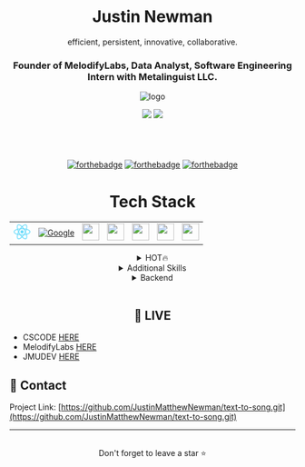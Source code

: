 <div align="center">
  <h1>Justin Newman</h1>
  efficient, persistent, innovative, collaborative.
  <h3>Founder of MelodifyLabs, Data Analyst, Software Engineering Intern with Metalinguist LLC.</h3>
  <!-- Badges -->
  <img src="https://drive.google.com/uc?export=download&id=1IxmCC29KJbXtCs0I349yyJumSj0C3-mO" alt="logo" width="205" height="auto" />

<a href="https://Melodifylabs.com" target="_blank">![](https://img.shields.io/website-up-down-green-red/http/monip.org.svg)</a>
<a href="https://cscode.org" target="_blank">![](https://img.shields.io/badge/Maintained-Yes-indigo)</a>

</div>

<br />

<div align="center">
<h1></h1>

<a href="https://text-to-song.vercel.app" target="_blank">![forthebadge](https://forthebadge.com/images/badges/built-with-love.svg)</a>
<a href="https://text-to-song.vercel.app" target="_blank">![forthebadge](https://forthebadge.com/images/badges/for-you.svg)</a>
<a href="https://text-to-song.vercel.app" target="_blank">![forthebadge](https://forthebadge.com/images/badges/powered-by-coffee.svg)</a>



  <h1>Tech Stack</h2>
  
<table>
    <tr>
        <td>
<a href="#"><img src="https://raw.githubusercontent.com/devicons/devicon/master/icons/react/react-original.svg" alt="" width="30" height="30" /></a>
        </td>
                        <td>
<a href="#"><img src="https://user-images.githubusercontent.com/99184393/183096870-fdf58e59-d78c-44f4-bd1c-f9033c16d907.png" alt="Google" width="30" height="30" /></a>
        </td>
                        <td>
<a href="#"><img src="https://user-images.githubusercontent.com/99184393/179383376-874f547c-4e6f-4826-850e-706b009e7e2b.png" alt="" width="30" height="30" /></a>
        </td>
                        <td>
<a href="#"><img src="https://user-images.githubusercontent.com/99184393/180462270-ea4a249c-627c-4479-9431-5c3fd25454c4.png" alt="" width="30" height="30" /></a>
        </td>
                                <td>
<a href="#"><img src="https://user-images.githubusercontent.com/99184393/177784603-d69e9d02-721a-4bce-b9b3-949165d2edeb.png" alt="" width="30" height="30" /></a>
        </td>
                                            <td>
<a href="#"><img src="https://user-images.githubusercontent.com/99184393/204170976-0e5c6e2a-2b41-483d-adbd-d5d1e40b8d15.png" alt="" width="30" height="30" /></a>
        </td>
                                <td>
<a href="#"><img src="https://user-images.githubusercontent.com/99184393/222309201-8fe96906-fc80-4c75-b141-d18b2686055e.png" alt="" width="30" height="30" /></a>
        </td>
    </tr>
</table>

<details>
  <summary>HOT🔥</summary>
  <ul>
    <li><a href="https://www.typescriptlang.org/">Typescript</a></li>
    <li><a href="https://nextjs.org/">Next.js</a></li>
    <li><a href="https://reactjs.org/">React.js</a></li>
    <li><a href="https://tailwindcss.com/">TailwindCSS</a></li>
    <li><a href="https://firebase.google.com/">Firebase</a></li>
  </ul>
</details>
<details>
  <summary>Additional Skills</summary>
  <ul>
    <li><a href="https://www.java.com/">Java</a></li>
    <li><a href="https://www.python.org/">Python</a></li>
    <li><a href="https://www.linux.org/">Linux</a></li>
    <li><a href="https://git-scm.com/">Git</a></li>
    <li><a href="https://www.rstudio.com/">RStudio</a></li>
  </ul>
</details>

<details>
<summary>Backend</summary>
  <ul>
    <li><a href="https://firebase.google.com">Firebase</a></li>
    <li><a href="https://openai.com">OpenAI-API</a></li>
        <li><a href="https://openai.com">MySQL</a></li>

  </ul>
</details>
<br />

## :toolbox: LIVE
  </div>

- CSCODE <a href='cscode.org'>HERE</a>
- MelodifyLabs <a href='Melodifylabs.com'>HERE</a>
- JMUDEV <a href='jmudev.com'>HERE</a>


## :handshake: Contact

Project Link: [https://github.com/JustinMatthewNewman/text-to-song.git](https://github.com/JustinMatthewNewman/text-to-song.git)

<hr />


<br />

<div align="center">Don't forget to leave a star ⭐️</div>
  

